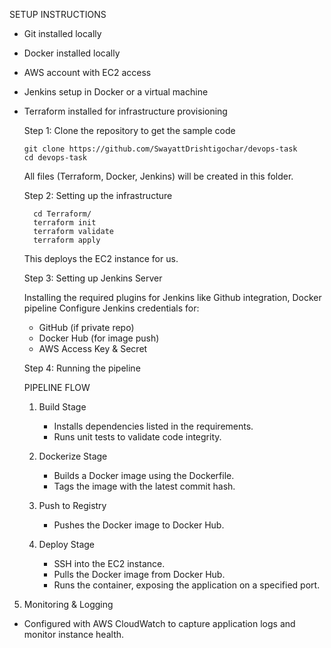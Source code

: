 SETUP INSTRUCTIONS

- Git installed locally
- Docker installed locally
- AWS account with EC2 access
- Jenkins setup in Docker or a virtual machine
- Terraform installed for infrastructure provisioning

  Step 1: Clone the repository to get the sample code

      git clone https://github.com/SwayattDrishtigochar/devops-task
      cd devops-task


  All files (Terraform, Docker, Jenkins) will be created in this folder.

  Step 2: Setting up the infrastructure

        cd Terraform/
        terraform init
        terraform validate
        terraform apply

  This deploys the EC2 instance for us.

  Step 3: Setting up Jenkins Server

  Installing the required plugins for Jenkins like Github integration, Docker pipeline
  Configure Jenkins credentials for:
   - GitHub (if private repo)
   - Docker Hub (for image push)
   - AWS Access Key & Secret
 
  Step 4: Running the pipeline



  PIPELINE FLOW

  1. Build Stage

     - Installs dependencies listed in the requirements. 
     - Runs unit tests to validate code integrity.

  2. Dockerize Stage

     - Builds a Docker image using the Dockerfile.
     - Tags the image with the latest commit hash.

  3. Push to Registry

     - Pushes the Docker image to Docker Hub.

  4. Deploy Stage
  
     - SSH into the EC2 instance.
     - Pulls the Docker image from Docker Hub.
     - Runs the container, exposing the application on a specified port.

 5. Monitoring & Logging
  
   - Configured with AWS CloudWatch to capture application logs and monitor instance health.
